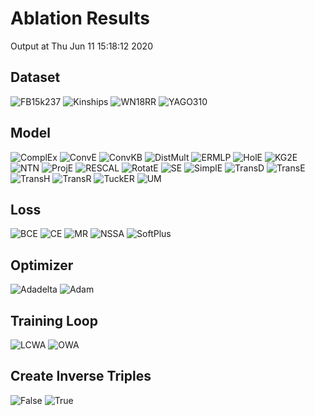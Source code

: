 # Ablation Results

Output at Thu Jun 11 15:18:12 2020

## Dataset

<img src="dataset_FB15k237.png" alt="FB15k237"/>

<img src="dataset_Kinships.png" alt="Kinships"/>

<img src="dataset_WN18RR.png" alt="WN18RR"/>

<img src="dataset_YAGO310.png" alt="YAGO310"/>


## Model

<img src="model_ComplEx.png" alt="ComplEx"/>

<img src="model_ConvE.png" alt="ConvE"/>

<img src="model_ConvKB.png" alt="ConvKB"/>

<img src="model_DistMult.png" alt="DistMult"/>

<img src="model_ERMLP.png" alt="ERMLP"/>

<img src="model_HolE.png" alt="HolE"/>

<img src="model_KG2E.png" alt="KG2E"/>

<img src="model_NTN.png" alt="NTN"/>

<img src="model_ProjE.png" alt="ProjE"/>

<img src="model_RESCAL.png" alt="RESCAL"/>

<img src="model_RotatE.png" alt="RotatE"/>

<img src="model_SE.png" alt="SE"/>

<img src="model_SimplE.png" alt="SimplE"/>

<img src="model_TransD.png" alt="TransD"/>

<img src="model_TransE.png" alt="TransE"/>

<img src="model_TransH.png" alt="TransH"/>

<img src="model_TransR.png" alt="TransR"/>

<img src="model_TuckER.png" alt="TuckER"/>

<img src="model_UM.png" alt="UM"/>


## Loss

<img src="loss_BCE.png" alt="BCE"/>

<img src="loss_CE.png" alt="CE"/>

<img src="loss_MR.png" alt="MR"/>

<img src="loss_NSSA.png" alt="NSSA"/>

<img src="loss_SoftPlus.png" alt="SoftPlus"/>


## Optimizer

<img src="optimizer_Adadelta.png" alt="Adadelta"/>

<img src="optimizer_Adam.png" alt="Adam"/>


## Training Loop

<img src="training_loop_LCWA.png" alt="LCWA"/>

<img src="training_loop_OWA.png" alt="OWA"/>


## Create Inverse Triples

<img src="create_inverse_triples_False.png" alt="False"/>

<img src="create_inverse_triples_True.png" alt="True"/>

